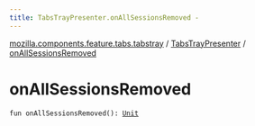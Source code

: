 ```yaml
---
title: TabsTrayPresenter.onAllSessionsRemoved - 
---
```


[mozilla.components.feature.tabs.tabstray](../index.html) / [TabsTrayPresenter](index.html) / [onAllSessionsRemoved](./on-all-sessions-removed.html)

# onAllSessionsRemoved

`fun onAllSessionsRemoved(): `[`Unit`](https://kotlinlang.org/api/latest/jvm/stdlib/kotlin/-unit/index.html)